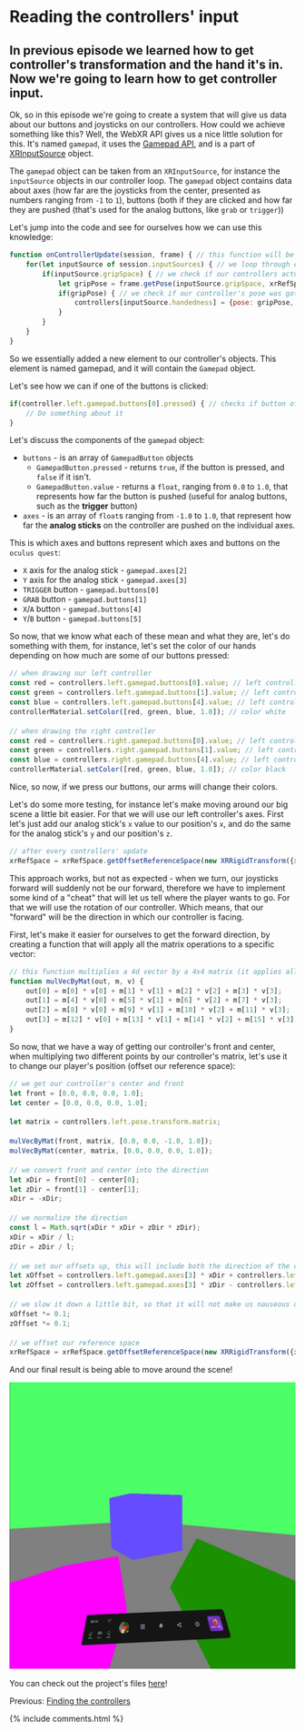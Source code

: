 # Reading the controllers' input

## In previous episode we learned how to get controller's transformation and the hand it's in. Now we're going to learn how to get controller input.

Ok, so in this episode we're going to create a system that will give us data about our buttons and joysticks on our controllers. How could we achieve something like this? Well, the WebXR API gives us a nice little solution for this. It's named `gamepad`, it uses the [Gamepad API](https://developer.mozilla.org/en-US/docs/Web/API/Gamepad), and is a part of [XRInputSource](https://developer.mozilla.org/en-US/docs/Web/API/XRInputSource) object.

The `gamepad` object can be taken from an `XRInputSource`, for instance the `inputSource` objects in our controller loop. The `gamepad` object contains data about axes (how far are the joysticks from the center, presented as numbers ranging from `-1` to `1`), buttons (both if they are clicked and how far they are pushed (that's used for the analog buttons, like `grab` or `trigger`))

Let's jump into the code and see for ourselves how we can use this knowledge:
```js
function onControllerUpdate(session, frame) { // this function will be called every frame, before rendering
	for(let inputSource of session.inputSources) { // we loop through every input source (controller) caught by our session
		if(inputSource.gripSpace) { // we check if our controllers actually have their space
			let gripPose = frame.getPose(inputSource.gripSpace, xrRefSpace); // we get controller's pose, by comparing our controller's space to our referance space
			if(gripPose) { // we check if our controller's pose was gotten correctly
				controllers[inputSource.handedness] = {pose: gripPose, gamepad: inputSource.gamepad}; // inputSource.handedness returns a string representing in which hand we have our controller - that is "left" or "right". Which means that controllers.left and controllers.right will contain two elements, one named "pose", which will simply be their corresponding XRPose, and the second named "gamepad", which will contain their corresponding Gamepad object. 
			}
		}
	}
}
```

So we essentially added a new element to our controller's objects. This element is named gamepad, and it will contain the `Gamepad` object.

Let's see how we can if one of the buttons is clicked:
```js
if(controller.left.gamepad.buttons[0].pressed) { // checks if button of index 0 on the left controller is pressed
	// Do something about it
}
```

Let's discuss the components of the `gamepad` object:
- `buttons` - is an array of `GamepadButton` objects
	- `GamepadButton.pressed` - returns `true`, if the button is pressed, and `false` if it isn't.
	- `GamepadButton.value` - returns a `float`, ranging from `0.0` to `1.0`, that represents how far the button is pushed (useful for analog buttons, such as the **trigger** button)
- `axes` - is an array of `float`s ranging from `-1.0` to `1.0`, that represent how far the **analog sticks** on the controller are pushed on the individual axes.

This is which axes and buttons represent which axes and buttons on the `oculus quest`:
- `X` axis for the analog stick - `gamepad.axes[2]`
- `Y` axis for the analog stick - `gamepad.axes[3]`
- `TRIGGER` button - `gamepad.buttons[0]`
- `GRAB` button - `gamepad.buttons[1]`
- `X`/`A` button - `gamepad.buttons[4]`
- `Y`/`B` button - `gamepad.buttons[5]`

So now, that we know what each of these mean and what they are, let's do something with them, for instance, let's set the color of our hands depending on how much are some of our buttons pressed:
```js
// when drawing our left controller
const red = controllers.left.gamepad.buttons[0].value; // left controller's trigger's value
const green = controllers.left.gamepad.buttons[1].value; // left controller's grab's value
const blue = controllers.left.gamepad.buttons[4].value; // left controller's X button's value
controllerMaterial.setColor([red, green, blue, 1.0]); // color white

// when drawing the right controller
const red = controllers.right.gamepad.buttons[0].value; // left controller's trigger's value
const green = controllers.right.gamepad.buttons[1].value; // left controller's grab's value
const blue = controllers.right.gamepad.buttons[4].value; // left controller's A button's value
controllerMaterial.setColor([red, green, blue, 1.0]); // color black
```

Nice, so now, if we press our buttons, our arms will change their colors.

Let's do some more testing, for instance let's make moving around our big scene a little bit easier. For that we will use our left controller's axes. First let's just add our analog stick's `x` value to our position's `x`, and do the same for the analog stick's `y` and our position's `z`.
```js
// after every controllers' update
xrRefSpace = xrRefSpace.getOffsetReferenceSpace(new XRRigidTransform({x: controllers.left.gamepad.axes[2], y: 0.0, z: controllers.left.gamepad.axes[3]})); // we offset our reference space by our analog stick's position
```

This approach works, but not as expected - when we turn, our joysticks forward will suddenly not be our forward, therefore we have to implement some kind of a "cheat" that will let us tell where the player wants to go. For that we will use the rotation of our controller. Which means, that our "forward" will be the direction in which our controller is facing.

First, let's make it easier for ourselves to get the forward direction, by creating a function that will apply all the matrix operations to a specific vector:
```js
// this function multiplies a 4d vector by a 4x4 matrix (it applies all the matrix operations to the vector)
function mulVecByMat(out, m, v) {
	out[0] = m[0] * v[0] + m[1] * v[1] + m[2] * v[2] + m[3] * v[3];
	out[1] = m[4] * v[0] + m[5] * v[1] + m[6] * v[2] + m[7] * v[3];
	out[2] = m[8] * v[0] + m[9] * v[1] + m[10] * v[2] + m[11] * v[3];
	out[3] = m[12] * v[0] + m[13] * v[1] + m[14] * v[2] + m[15] * v[3];
}
```

So now, that we have a way of getting our controller's front and center, when multiplying two different points by our controller's matrix, let's use it to change our player's position (offset our reference space):
```js
// we get our controller's center and front
let front = [0.0, 0.0, 0.0, 1.0];
let center = [0.0, 0.0, 0.0, 1.0];

let matrix = controllers.left.pose.transform.matrix;

mulVecByMat(front, matrix, [0.0, 0.0, -1.0, 1.0]);
mulVecByMat(center, matrix, [0.0, 0.0, 0.0, 1.0]);

// we convert front and center into the direction
let xDir = front[0] - center[0];
let zDir = front[1] - center[1];
xDir = -xDir;

// we normalize the direction
const l = Math.sqrt(xDir * xDir + zDir * zDir);
xDir = xDir / l;
zDir = zDir / l;

// we set our offsets up, this will include both the direction of the controller and the direction of our analog sticks
let xOffset = controllers.left.gamepad.axes[3] * xDir + controllers.left.gamepad.axes[2] * zDir;
let zOffset = controllers.left.gamepad.axes[3] * zDir - controllers.left.gamepad.axes[2] * xDir;

// we slow it down a little bit, so that it will not make us nauseous once we move 
xOffset *= 0.1; 
zOffset *= 0.1;

// we offset our reference space
xrRefSpace = xrRefSpace.getOffsetReferenceSpace(new XRRigidTransform({x: xOffset, y: 0.0, z: zOffset})); 
```

And our final result is being able to move around the scene!

![screenshot](data/tutorial8/tutorial8_screenshot.png)

You can check out the project's files [here](https://github.com/beProsto/webxr-tutorial/tree/master/projects/tutorial8)!

Previous: [Finding the controllers](tutorial7)

<div GITHUB_API_ID="8"></div>

{% include comments.html %}